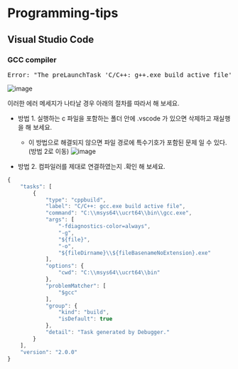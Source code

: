 # Programming-tips

## Visual Studio Code
### GCC compiler
<pre>
Error: "The preLaunchTask 'C/C++: g++.exe build active file' terminated with exit code 1"
</pre>
![image](https://github.com/hoonheelee-coder/Programming-tips/assets/85044607/b39a04f1-0f4f-4559-914d-1558a2fcbfe3)

이러한 에러 메세지가 나타날 경우 아래의 절차를 따라서 해 보세요.   

* 방법 1. 실행하는 c 파일을 포함하는 폴더 안에 .vscode 가 있으면 삭제하고 재실행을 해 보세요.

   * 이 방법으로 해결되지 않으면 파일 경로에 특수기호가 포함된 문제 일 수 있다. (방법 2로 이동)
     ![image](https://github.com/hoonheelee-coder/Programming-tips/assets/85044607/7bbc1e43-1157-4903-88a2-c4f505f58a68)

   
* 방법 2. 컴파일러를 제대로 연결하였는지 .확인 해 보세요.   
```javascript
{
    "tasks": [
        {
            "type": "cppbuild",
            "label": "C/C++: gcc.exe build active file",
            "command": "C:\\msys64\\ucrt64\\bin\\gcc.exe",
            "args": [
                "-fdiagnostics-color=always",
                "-g",
                "${file}",
                "-o",
                "${fileDirname}\\${fileBasenameNoExtension}.exe"
            ],
            "options": {
                "cwd": "C:\\msys64\\ucrt64\\bin"
            },
            "problemMatcher": [
                "$gcc"
            ],
            "group": {
                "kind": "build",
                "isDefault": true
            },
            "detail": "Task generated by Debugger."
        }
    ],
    "version": "2.0.0"
}
```
